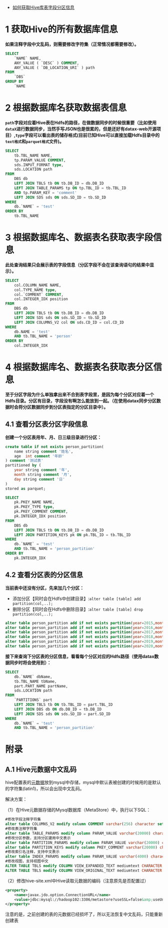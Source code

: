 - [如何获取Hive库表字段分区信息](https://blog.csdn.net/baidu_32377671/article/details/111728347)

# 1 获取Hive的所有数据库信息

**如果注释字段中文乱码，则需要修改字符集（正常情况都需要修改）。**

```sql
SELECT
	`NAME` NAME,
	ANY_VALUE ( `DESC` ) COMMENT,
	ANY_VALUE ( `DB_LOCATION_URI` ) path 
FROM
	`DBS` 
GROUP BY
	`NAME
```

# 2 根据数据库名获取数据表信息

**`path`字段对应着Hive表在Hdfs的路径，在做数据同步的时候很重要（比如使用`dataX`进行数据同步，当然手写JSON也是很累的，但是还好有datax-web开源项目）,`type`字段可以看出表的储存格式(目前已知Hive可以直接加载Hdfs目录中的`text格式`和`parquet格式`文件)。**

```sql
SELECT
	tb.TBL_NAME NAME,
	tp.PARAM_VALUE COMMENT,
	sds.INPUT_FORMAT type,
	sds.LOCATION path 
FROM
	DBS db
	LEFT JOIN TBLS tb ON tb.DB_ID = db.DB_ID
	LEFT JOIN TABLE_PARAMS tp ON tp.TBL_ID = tb.TBL_ID 
	AND tp.PARAM_KEY = 'comment'
	LEFT JOIN SDS sds ON sds.SD_ID = tb.SD_ID 
WHERE
	db.`NAME` = 'test'
ORDER BY
	tb.TBL_NAME
```

# 3 根据数据库名、数据表名获取表字段信息

**此处查询结果只会展示表的字段信息（分区字段不会在该查询语句的结果中显示）。**

```sql
SELECT
	col.COLUMN_NAME NAME,
	col.TYPE_NAME type,
	col.`COMMENT` COMMENT,
	col.INTEGER_IDX position 
FROM
	DBS db
	LEFT JOIN TBLS tb ON tb.DB_ID = db.DB_ID
	LEFT JOIN SDS sds ON sds.SD_ID = tb.SD_ID
	LEFT JOIN COLUMNS_V2 col ON sds.CD_ID = col.CD_ID 
WHERE
	db.NAME = 'test' 
	AND tb.TBL_NAME = 'person'
ORDER BY
	col.INTEGER_IDX
```

# 4 根据数据库名、数据表名获取表分区信息

**至于分区字段为什么单独拿出来不合到表字段里，是因为每个分区对应着一个Hdfs目录。分区有目录，字段没有啊怎么能放到一起。（在使用datax同步分区数据时会将分区数据同步到分区表指定的分区目录中）。**

## 4.1 查看分区表分区字段信息

**创建一个分区表用年、月、日三级目录进行分区：**

```sql
create table if not exists person_partition(
    name string comment '姓名',
    age  int comment '年龄'
) comment '测试表'
partitioned by (
    year string comment '年',
    month string comment '月',
    day string comment '日'
)
stored as parquet;
```



```sql
SELECT
	pk.PKEY_NAME NAME,
	pk.PKEY_TYPE type,
	pk.PKEY_COMMENT COMMENT,
	pk.INTEGER_IDX position 
FROM
	DBS db
	LEFT JOIN TBLS tb ON tb.DB_ID = db.DB_ID
	LEFT JOIN PARTITION_KEYS pk ON pk.TBL_ID = tb.TBL_ID 
WHERE
	db.`NAME` = 'test' 
	AND tb.TBL_NAME = 'person_partition' 
ORDER BY
	pk.INTEGER_IDX
```

## 4.2 查看分区表的分区信息

**当前表中还没有分区，先来加几个分区：**

- 添加分区【同时会在Hdfs中创建目录】:`alter table [table] add partition(col,..);`
- 删除分区【同时会在Hdfs中删除目录】:`alter table [table] drop partition(col,..);`

```sql
alter table person_partition add if not exists partition(year=2015,month=12,day=26);
alter table person_partition add if not exists partition(year=2016,month=12,day=26);
alter table person_partition add if not exists partition(year=2017,month=12,day=26);
alter table person_partition add if not exists partition(year=2018,month=12,day=26);
alter table person_partition add if not exists partition(year=2019,month=12,day=26);
alter table person_partition add if not exists partition(year=2020,month=12,day=26);
```

**接下来查询下分区表的分区信息，看看每个分区对应的Hdfs路径（使用datax数据同步时将会使用到）：**

```sql
SELECT
	db.`NAME` dbName,
	tb.TBL_NAME tbName,
	part.PART_NAME partName,
	sds.LOCATION path 
FROM
	`PARTITIONS` part
	LEFT JOIN TBLS tb ON tb.TBL_ID = part.TBL_ID
	LEFT JOIN DBS db ON db.DB_ID = tb.DB_ID
	LEFT JOIN SDS sds ON sds.SD_ID = part.SD_ID 
WHERE
	db.`NAME` = 'test' 
	AND tb.TBL_NAME = 'person_partition'
```

# 附录

## A.1 Hive元数据中文乱码

hive配置表的[元数据](https://so.csdn.net/so/search?q=元数据&spm=1001.2101.3001.7020)放到mysql中存储，mysql中默认表被创建的时候用的是默认的字符集(latin1)，所以会出现中文乱码。

解决方案：

（1）在Hive元数据存储的Mysql数据库（MetaStore）中，执行以下SQL：

```sql
#修改字段注释字符集
alter table COLUMNS_V2 modify column COMMENT varchar(256) character set utf8;
#修改表注释字符集
alter table TABLE_PARAMS modify column PARAM_VALUE varchar(20000) character set utf8;
#修改分区参数，支持分区建用中文表示
alter table PARTITION_PARAMS modify column PARAM_VALUE varchar(20000) character set utf8;
alter table PARTITION_KEYS modify column PKEY_COMMENT varchar(20000) character set utf8;
#修改索引名注释，支持中文表示
alter table INDEX_PARAMS modify column PARAM_VALUE varchar(4000) character set utf8;
#修改视图，支持视图中文
ALTER TABLE TBLS modify COLUMN VIEW_EXPANDED_TEXT mediumtext CHARACTER SET utf8;
ALTER TABLE TBLS modify COLUMN VIEW_ORIGINAL_TEXT mediumtext CHARACTER SET utf8;
```

（2）修改hive-site.xml中Hive读取元数据的编码（注意原先是否配置过）

```xml
<property>
    <name>javax.jdo.option.ConnectionURL</name>
    <value>jdbc:mysql://hadoop102:3306/metastore?useSSL=false&amp;useUnicode=true&amp;characterEncoding=UTF-8</value>
</property>
```

注意的是，之前创建的表的元数据已经损坏了，所以无法恢复中文乱码，只能重新创建表